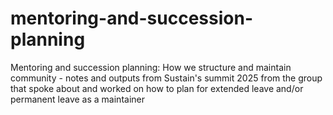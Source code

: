 # mentoring-and-succession-planning
Mentoring and succession planning: How we structure and maintain community - notes and outputs from Sustain's summit 2025 from the group that spoke about and worked on how to plan for extended leave and/or permanent leave as a maintainer
